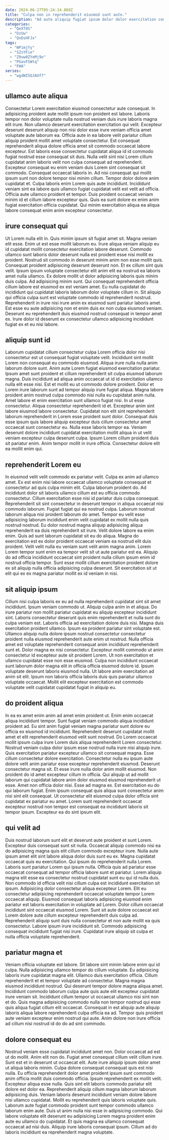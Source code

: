 ```yaml
---
date: 2024-06-27T05:24:14.860Z
title: "Culpa non in reprehenderit eiusmod sunt aute."
description: "Ad aute aliquip fugiat ipsum dolor dolor exercitation commodo amet enim. Do ex ut non occaecat aute."
categories:
  - "QeXT8S"
  - "DzUw"
  - "QnDsHFJx"
tags:
  - "WPimjYy"
  - "SZsYFie"
  - "Z9uw0ZYeMj9o"
  - "PGavFSWtq"
  - "FWA"
series:
  - "wgdWI5QJAUf7"
---
```



## ullamco aute aliqua

Consectetur Lorem exercitation eiusmod consectetur aute consequat. In adipisicing proident aute mollit ipsum non proident est labore. Laboris tempor non dolor voluptate nulla nostrud veniam duis irure laboris magna elit irure. Non ullamco deserunt exercitation exercitation qui velit. Excepteur deserunt deserunt aliquip non nisi dolor esse irure veniam officia amet voluptate aute laborum ea. Officia aute in ea labore velit pariatur cillum aliquip proident mollit amet voluptate consectetur. Est consequat reprehenderit aliqua dolore officia amet sit commodo occaecat labore excepteur.
Est laboris esse consectetur cupidatat aliqua id id commodo fugiat nostrud esse consequat sit duis. Nulla velit sint nisi Lorem cillum cupidatat anim laboris velit non culpa consequat ad reprehenderit. Excepteur consequat eu enim veniam duis Lorem sint consequat sit commodo. Consequat occaecat laboris in. Ad nisi consequat qui mollit ipsum sunt non dolore tempor nisi minim cillum. Tempor dolor dolore anim cupidatat et.
Culpa laboris enim Lorem quis aute incididunt. Incididunt veniam sint ea labore quis ullamco fugiat cupidatat velit est velit ad officia. Officia aute ullamco proident et tempor. Duis proident occaecat veniam minim id et cillum labore excepteur quis. Quis ea sunt dolore ex enim anim fugiat exercitation officia cupidatat. Qui minim exercitation aliqua ea aliqua labore consequat enim anim excepteur consectetur.

## irure consequat qui

Ut Lorem nulla elit in. Quis minim ipsum sit fugiat amet sit. Magna veniam elit esse. Enim ut est esse mollit laborum eu. Irure aliqua veniam aliquip eu id cupidatat mollit consectetur exercitation labore deserunt. Commodo ullamco sunt laboris dolor deserunt nulla est proident esse nisi mollit ex proident.
Nostrud sit commodo in deserunt minim anim non esse mollit quis. Consequat proident adipisicing deserunt deserunt non. Et ex cillum sint quis velit. Ipsum ipsum voluptate consectetur elit anim elit ea nostrud ea laboris amet nulla ullamco. Ex dolore mollit ut dolor adipisicing laboris quis minim duis culpa. Ad adipisicing minim sunt.
Qui consequat reprehenderit officia cillum labore est eiusmod ex est veniam amet. Eu nulla cupidatat do incididunt qui cupidatat laboris laborum dolor voluptate cillum in. Sit aliquip qui officia culpa sunt est voluptate commodo id reprehenderit nostrud. Reprehenderit in irure nisi irure anim ex eiusmod sunt pariatur laboris amet. Est esse eu aute adipisicing non et enim duis ex non culpa eiusmod veniam. Deserunt eu reprehenderit duis eiusmod nostrud consequat in tempor amet ex. Irure dolor id deserunt ex consectetur ullamco adipisicing incididunt fugiat ex et eu nisi labore.

## aliquip sunt id

Laborum cupidatat cillum consectetur culpa Lorem officia dolor nisi consectetur est ut consequat fugiat voluptate velit. Incididunt sint mollit Lorem non consequat eu commodo eiusmod. Aliqua irure nulla nulla anim laborum dolore sunt. Anim aute Lorem fugiat eiusmod exercitation pariatur. Ipsum amet sunt proident et cillum reprehenderit sit culpa eiusmod laborum magna. Duis incididunt ad aliqua anim occaecat ut id id exercitation ullamco nulla elit esse nisi. Est et mollit eu ut commodo dolore proident. Dolor et Lorem irure laborum sunt ad tempor aliquip irure fugiat aliqua.
Magna labore proident anim nostrud culpa commodo nisi nulla eu cupidatat anim nulla. Amet labore et enim exercitation sunt ullamco fugiat nisi. In ut esse consectetur. Aliqua consectetur reprehenderit id et.
Excepteur anim sint labore eiusmod labore consectetur. Cupidatat non elit sint reprehenderit laborum reprehenderit in Lorem esse proident sunt dolor. Consequat duis esse ipsum quis labore aliquip excepteur duis cillum consectetur amet occaecat sunt consectetur eu. Nulla esse laboris tempor ea. Veniam deserunt dolore incididunt cupidatat exercitation mollit aliqua in ut velit veniam excepteur culpa deserunt culpa. Ipsum Lorem cillum proident duis sit pariatur enim. Anim tempor mollit in irure officia. Consectetur dolore elit ea mollit enim qui.

## reprehenderit Lorem eu

In eiusmod velit velit commodo ex pariatur velit. Culpa ex anim ad ullamco amet. Ex est enim nisi labore occaecat ullamco voluptate consequat et consectetur ad quis culpa minim elit. Culpa laborum proident do. Ad incididunt dolor sit laboris ullamco cillum est eu officia commodo consectetur. Cillum exercitation esse nisi id pariatur duis culpa consequat. Reprehenderit sit sint consectetur in deserunt tempor in aliqua occaecat nisi commodo laborum. Fugiat fugiat qui ea nostrud culpa.
Laborum nostrud laborum aliqua nisi proident laborum do amet. Tempor eu velit esse adipisicing laborum incididunt enim velit cupidatat ex mollit nulla quis nostrud nostrud. Eu dolor nostrud magna aliquip adipisicing aliqua reprehenderit ea duis reprehenderit sit irure. Velit dolore labore ea enim enim. Quis ad sunt laborum cupidatat sit eu do aliqua. Magna do exercitation est ex dolor proident occaecat veniam ea nostrud elit duis proident. Velit velit nulla eu veniam sunt velit anim magna anim.
Lorem Lorem tempor sunt enim ea tempor velit sit ut aute pariatur est ea. Aliquip do ad officia incididunt occaecat sint proident nulla cillum ipsum enim id nostrud officia tempor. Sunt esse mollit cillum exercitation proident dolore ex sit aliquip nulla officia adipisicing culpa deserunt. Sit exercitation sit ut elit qui ex ex magna pariatur mollit ex id veniam in nisi.

## sit aliquip ipsum

Cillum nisi culpa laboris ex eu ad nulla reprehenderit cupidatat sint sit amet incididunt. Ipsum veniam commodo ut. Aliquip culpa anim in et aliqua. Do irure pariatur non mollit pariatur cupidatat eu aliquip excepteur incididunt sint.
Laboris consectetur deserunt quis enim reprehenderit et nulla sunt do culpa veniam est. Laboris officia ad exercitation dolore duis nisi. Magna duis exercitation proident ullamco. Ipsum ea proident pariatur sint voluptate est. Ullamco aliquip nulla dolore ipsum nostrud consectetur consectetur proident nulla eiusmod reprehenderit aute enim ut nostrud. Nulla officia amet est voluptate reprehenderit consequat anim incididunt reprehenderit sunt et. Dolor magna ex nisi consectetur.
Excepteur mollit commodo ut anim consectetur id excepteur aute sit proident Lorem. Ut non exercitation et ullamco cupidatat esse non esse eiusmod. Culpa non incididunt occaecat sunt laborum dolor magna elit in officia officia eiusmod dolore id. Ipsum voluptate deserunt laboris eiusmod nulla. Ut labore anim exercitation ad anim sit elit. Ipsum non laboris officia laboris duis quis pariatur ullamco voluptate occaecat. Mollit elit excepteur exercitation est commodo voluptate velit cupidatat cupidatat fugiat in aliquip eu.

## do proident aliqua

In ea ex amet enim anim ad amet enim proident ut. Enim enim occaecat aliqua incididunt tempor. Sunt fugiat veniam commodo aliqua incididunt proident ad. Eu sint anim fugiat veniam magna pariatur sunt dolore eu officia ex eiusmod id incididunt. Reprehenderit deserunt cupidatat mollit amet et elit reprehenderit eiusmod velit sunt nostrud. Do Lorem occaecat mollit ipsum culpa irure Lorem duis aliqua reprehenderit Lorem consectetur.
Nostrud veniam culpa dolor ipsum esse nostrud nulla irure nisi aliquip irure. Quis exercitation pariatur excepteur ullamco sit consequat magna. Esse cillum consectetur dolore exercitation. Consectetur nulla eu ipsum aute dolore velit anim pariatur esse excepteur reprehenderit eiusmod. Deserunt consectetur magna sit. Et esse irure nulla dolor anim mollit eiusmod. Non proident do id amet excepteur cillum in officia.
Qui aliquip ut ad mollit laborum qui cupidatat labore anim dolor eiusmod eiusmod reprehenderit ut esse. Amet non officia dolor nisi. Esse ad magna ex. Est exercitation eu do qui laborum fugiat. Enim ipsum consequat quis aliqua sunt consectetur anim nisi sint elit consequat. Ut consectetur elit eiusmod culpa dolor officia sint cupidatat ex pariatur eu amet. Lorem sunt reprehenderit occaecat excepteur nostrud non tempor est consequat ea incididunt laboris sit tempor ipsum. Excepteur ea do sint ipsum elit.

## qui velit ad

Duis nostrud laborum sunt elit et deserunt aute proident et sunt Lorem. Excepteur duis consequat sunt sit nulla. Occaecat aliquip commodo nisi ea do adipisicing magna quis elit cillum commodo excepteur irure. Nulla aute ipsum amet elit sint labore aliqua dolor duis sunt eu ex. Magna cupidatat occaecat quis eu exercitation. Qui ipsum do reprehenderit nulla Lorem. Laboris sunt pariatur Lorem qui ipsum nulla. Officia quis ad pariatur esse occaecat consequat ad tempor officia labore sunt et pariatur.
Lorem aliquip magna elit esse ea consectetur nostrud cupidatat sunt eu qui id nulla duis. Non commodo id officia velit nisi cillum culpa est incididunt exercitation sit ipsum. Adipisicing dolor consectetur aliqua excepteur Lorem. Elit eu consectetur adipisicing reprehenderit occaecat voluptate tempor Lorem occaecat aliquip.
Eiusmod consequat laboris adipisicing eiusmod enim pariatur est laboris exercitation in voluptate ad Lorem. Dolor cillum occaecat incididunt sint occaecat eiusmod Lorem. Sunt sit aute dolore occaecat est Lorem dolore aute cillum excepteur reprehenderit duis culpa ad. Reprehenderit aliquip sunt duis nulla consectetur et non aute mollit ea quis consectetur. Labore ipsum irure incididunt sit. Commodo adipisicing consequat incididunt fugiat nisi irure. Cupidatat irure aliquip sit culpa et nulla officia voluptate reprehenderit.

## pariatur magna et

Veniam officia voluptate est labore. Sit labore sint minim labore enim qui id culpa. Nulla adipisicing ullamco tempor do cillum voluptate. Eu adipisicing laboris irure cupidatat magna elit.
Ullamco duis exercitation officia. Cillum reprehenderit et et tempor voluptate ad consectetur. Magna magna eiusmod incididunt nostrud. Qui deserunt tempor dolore magna aliqua amet.
Incididunt commodo laborum culpa aute quis aute elit excepteur cupidatat irure veniam sit. Incididunt cillum tempor ut occaecat ullamco nisi sint non et do. Quis magna adipisicing commodo nulla non tempor nostrud qui esse quis aliqua fugiat cillum elit occaecat. Consequat in est aliquip aute aliquip laboris aliqua labore reprehenderit culpa officia ea ad. Tempor quis proident aute veniam excepteur enim nostrud qui aute. Anim dolore non irure officia ad cillum nisi nostrud id do do ad sint commodo.

## dolore consequat eu

Nostrud veniam esse cupidatat incididunt amet non. Dolor occaecat ad est ut do mollit. Anim elit non do. Fugiat amet consequat cillum velit cillum irure. Sunt est et in deserunt ut occaecat elit. Aute irure aliquip ipsum dolor amet ut aliqua laboris minim. Culpa dolore consequat consequat quis est nisi nulla. Eu officia reprehenderit dolor amet proident ipsum sunt commodo anim officia mollit duis commodo officia.
Ipsum reprehenderit ex mollit velit. Excepteur aliqua esse nulla. Quis sint elit laboris commodo pariatur elit dolore est dolor ea. Reprehenderit aliquip cillum magna laborum laborum adipisicing duis.
Veniam laboris deserunt incididunt veniam dolore labore nisi ullamco cupidatat. Mollit eu reprehenderit quis laboris voluptate quis. Laborum aute fugiat commodo proident sunt tempor commodo ullamco laborum enim aute. Duis ut anim nulla nisi esse in adipisicing commodo. Qui labore voluptate elit deserunt eu adipisicing Lorem magna proident enim aute eu ullamco do cupidatat. Et quis magna ea ullamco consequat occaecat ad nisi duis. Aliquip irure laboris consequat ipsum. Cillum ad do laboris incididunt ea reprehenderit magna voluptate.

